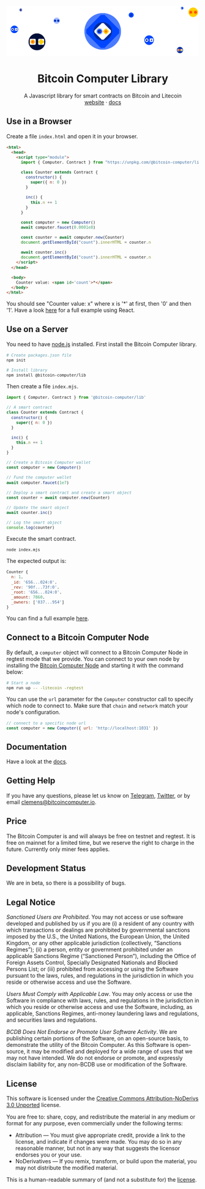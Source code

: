 <div align="center">
  <img src="./imgs/bitcoin-computer-lib@1x.png" alt="bitcoin-computer-logo" border="0" style="max-height: 180px"/>
  <h1>Bitcoin Computer Library</h1>
  <p>
    A Javascript library for smart contracts on Bitcoin and Litecoin<br />
    <a href="http://bitcoincomputer.io/">website</a> &#183; <a href="http://docs.bitcoincomputer.io/">docs</a>
  </p>
</div>

## Use in a Browser

Create a file `index.html` and open it in your browser.

<font size=1>

```html
<html>
  <head>
    <script type="module">
      import { Computer, Contract } from "https://unpkg.com/@bitcoin-computer/lib/dist/bc-lib.browser.min.mjs";

      class Counter extends Contract {
        constructor() {
          super({ n: 0 })
        }

        inc() {
          this.n += 1
        }
      }

      const computer = new Computer()
      await computer.faucet(0.0001e8)

      const counter = await computer.new(Counter)
      document.getElementById("count").innerHTML = counter.n

      await counter.inc()
      document.getElementById("count").innerHTML = counter.n
    </script>
  </head>

  <body>
    Counter value: <span id='count'>*</span>
  </body>
</html>
```

</font>

You should see "Counter value: x" where x is '*' at first, then '0' and then '1'. Have a look [here](https://github.com/bitcoin-computer/monorepo/tree/main/packages/cra-template#readme) for a full example using React.

## Use on a Server

You need to have [node.js](https://nodejs.org/en/) installed. First install the Bitcoin Computer library.

<font size=1>

```bash
# Create packages.json file
npm init

# Install library
npm install @bitcoin-computer/lib
```

</font>

Then create a file `index.mjs`.

<font size=1>

```js
import { Computer, Contract } from '@bitcoin-computer/lib'

// A smart contract
class Counter extends Contract {
  constructor() {
    super({ n: 0 })
  }

  inc() {
    this.n += 1
  }
}

// Create a Bitcoin Computer wallet
const computer = new Computer()

// Fund the computer wallet
await computer.faucet(1e7)

// Deploy a smart contract and create a smart object
const counter = await computer.new(Counter)

// Update the smart object
await counter.inc()

// Log the smart object
console.log(counter)
```

</font>

Execute the smart contract.

<font size=1>

```bash
node index.mjs
```

</font>

The expected output is:

<font size=1>

```js
Counter {
  n: 1,
  _id: '656...024:0',
  _rev: '90f...73f:0',
  _root: '656...024:0',
  _amount: 7860,
  _owners: ['037...954']
}
```

</font>

You can find a full example [here](https://github.com/bitcoin-computer/monorepo/tree/main/packages/nodejs-template#readme).

## Connect to a Bitcoin Computer Node

By default, a `computer` object will connect to a Bitcoin Computer Node in regtest mode that we provide. You can connect to your own node by installing the [Bitcoin Computer Node](https://github.com/bitcoin-computer/monorepo/tree/main/packages/node#readme) and starting it with the command below:

<font size=1>

```bash
# Start a node
npm run up -- -litecoin -regtest
```

</font>

You can use the `url` parameter for the `Computer` constructor call to specify which node to connect to. Make sure that `chain` and `network` match your node's configuration.

<font size=1>

```js
// connect to a specific node url
const computer = new Computer({ url: 'http://localhost:1031' })
```

</font>

## Documentation

Have a look at the [docs](https://docs.bitcoincomputer.io/).

## Getting Help

If you have any questions, please let us know on <a href="https://t.me/thebitcoincomputer" target="_blank">Telegram</a>, <a href="https://twitter.com/TheBitcoinToken" target="_blank">Twitter</a>, or by email clemens@bitcoincomputer.io.

## Price

The Bitcoin Computer is and will always be free on testnet and regtest. It is free on mainnet for a limited time, but we reserve the right to charge in the future. Currently only miner fees applies.

## Development Status

We are in beta, so there is a possibility of bugs.

## Legal Notice

*Sanctioned Users are Prohibited*. You may not access or use software developed and published by us if you are (i) a resident of any country with which transactions or dealings are prohibited by governmental sanctions imposed by the U.S., the United Nations, the European Union, the United Kingdom, or any other applicable jurisdiction (collectively, “Sanctions Regimes”); (ii) a person, entity or government prohibited under an applicable Sanctions Regime (“Sanctioned Person”), including the Office of Foreign Assets Control, Specially Designated Nationals and Blocked Persons List; or (iii) prohibited from accessing or using the Software pursuant to the laws, rules, and regulations in the jurisdiction in which you reside or otherwise access and use the Software.

*Users Must Comply with Applicable Law*. You may only access or use the Software in compliance with laws, rules, and regulations in the jurisdiction in which you reside or otherwise access and use the Software, including, as applicable, Sanctions Regimes, anti-money laundering laws and regulations, and securities laws and regulations.

*BCDB Does Not Endorse or Promote User Software Activity*.  We are publishing certain portions of the Software, on an open-source basis, to demonstrate the utility of the Bitcoin Computer.  As this Software is open-source, it may be modified and deployed for a wide range of uses that we may not have intended.  We do not endorse or promote, and expressly disclaim liability for, any non-BCDB use or modification of the Software.

 

## License

This software is licensed under the [Creative Commons Attribution-NoDerivs 3.0 Unported](https://creativecommons.org/licenses/by-nd/3.0/) license.

You are free to: share, copy, and redistribute the material in any medium or format for any purpose, even commercially under the following terms:

- Attribution — You must give appropriate credit, provide a link to the license, and indicate if changes were made. You may do so in any reasonable manner, but not in any way that suggests the licensor endorses you or your use.
- NoDerivatives — If you remix, transform, or build upon the material, you may not distribute the modified material.

This is a human-readable summary of (and not a substitute for) the [license](https://creativecommons.org/licenses/by-nd/3.0/legalcode).
